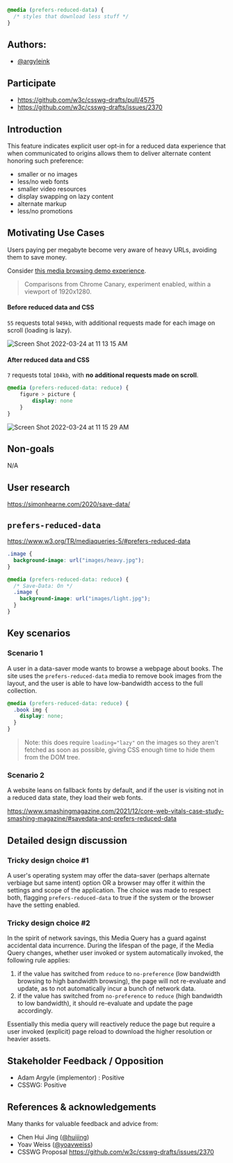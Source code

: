 ```css
@media (prefers-reduced-data) {
  /* styles that download less stuff */
}
```

## Authors:
- [@argyleink](https://github.com/argyleink)

## Participate
- https://github.com/w3c/csswg-drafts/pull/4575
- https://github.com/w3c/csswg-drafts/issues/2370

## Introduction

This feature indicates explicit user opt-in for a reduced data experience 
that when communicated to origins allows them to deliver alternate content honoring such preference: 
- smaller or no images
- less/no web fonts
- smaller video resources
- display swapping on lazy content
- alternate markup
- less/no promotions

## Motivating Use Cases

Users paying per megabyte become very aware of heavy URLs, avoiding them 
to save money.

Consider [this media browsing demo experience](https://gui-challenges.web.app/media-scroller/dist/). 

> Comparisons from Chrome Canary, experiment enabled, within a viewport of 1920x1280. 

#### Before reduced data and CSS
`55` requests total `949kb`, 
with additional requests made for each image on scroll (loading is lazy).

![Screen Shot 2022-03-24 at 11 13 15 AM](https://user-images.githubusercontent.com/1134620/159983004-b138ba4e-44de-4fb3-a6bd-76b91df4d347.png)

#### After reduced data and CSS

`7` requests total `104kb`, 
with **no additional requests made on scroll**.

```css
@media (prefers-reduced-data: reduce) {
    figure > picture {
        display: none
    }
}
```

![Screen Shot 2022-03-24 at 11 15 29 AM](https://user-images.githubusercontent.com/1134620/159983663-c8bfbd39-23cd-49ba-96f9-f532a7fde781.png)


## Non-goals
N/A

## User research
https://simonhearne.com/2020/save-data/

## `prefers-reduced-data`

https://www.w3.org/TR/mediaqueries-5/#prefers-reduced-data

```css
.image {
  background-image: url("images/heavy.jpg");
}

@media (prefers-reduced-data: reduce) {
  /* Save-Data: On */
  .image {
    background-image: url("images/light.jpg");
  }
}
```

## Key scenarios

### Scenario 1

A user in a data-saver mode wants to browse a webpage about books. 
The site uses the `prefers-reduced-data` media to remove book images from the layout, 
and the user is able to have low-bandwidth access to the full collection.

```css
@media (prefers-reduced-data: reduce) {
  .book img {
    display: none;
  }
}
```

> Note: this does require `loading="lazy"` on the images so they aren't fetched as soon as possible, giving CSS enough time to hide them from the DOM tree.

### Scenario 2

A website leans on fallback fonts by default, and if the user is visiting not in a reduced data state, 
they load their web fonts. 

https://www.smashingmagazine.com/2021/12/core-web-vitals-case-study-smashing-magazine/#savedata-and-prefers-reduced-data

## Detailed design discussion

### Tricky design choice #1

A user's operating system may offer the data-saver (perhaps alternate verbiage but same intent) 
option OR a browser may offer it within the settings and scope of the application. 
The choice was made to respect both, flagging `prefers-reduced-data` to true 
if the system or the browser have the setting enabled.

### Tricky design choice #2

In the spirit of network savings, this Media Query has a guard against accidental data incurrence. 
During the lifespan of the page, if the Media Query changes, whether user invoked or system automatically invoked, 
the following rule applies: 
1. if the value has switched from `reduce` to `no-preference` (low bandwidth browsing to high bandwidth browsing), the page will not re-evaluate and update, as to not automatically incur a bunch of network data. 
2. if the value has switched from `no-preference` to `reduce` (high bandwidth to low bandwidth), it should re-evaluate and update the page accordingly. 

Essentially this media query will reactively reduce the page but require a user invoked (explicit) page reload to download the higher resolution or heavier assets.

## Stakeholder Feedback / Opposition

- Adam Argyle (implementor) : Positive
- CSSWG: Positive

## References & acknowledgements

Many thanks for valuable feedback and advice from:

- Chen Hui Jing ([@huijing](https://github.com/huijing))
- Yoav Weiss ([@yoavweiss](https://github.com/yoavweiss))
- CSSWG Proposal https://github.com/w3c/csswg-drafts/issues/2370
